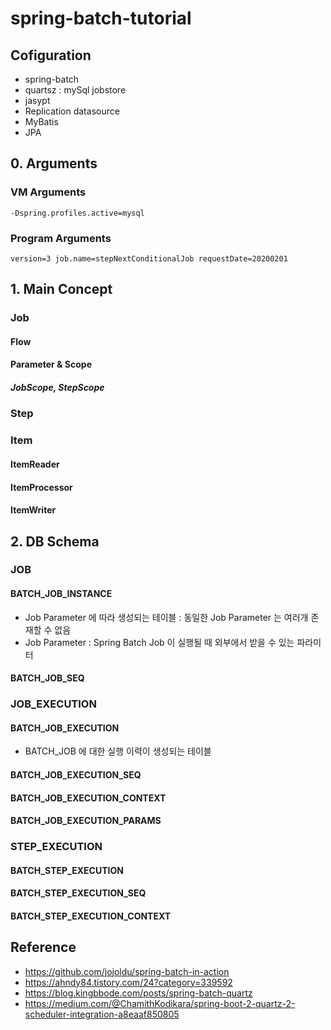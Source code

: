 # spring-batch-tutorial

## Cofiguration
- spring-batch
- quartsz : mySql jobstore
- jasypt
- Replication datasource
- MyBatis
- JPA

## 0. Arguments
### VM Arguments
```
-Dspring.profiles.active=mysql
```

### Program Arguments
```
version=3 job.name=stepNextConditionalJob requestDate=20200201
```

## 1. Main Concept

### Job
#### Flow
#### Parameter & Scope
##### JobScope, StepScope

### Step
### Item
#### ItemReader
#### ItemProcessor
#### ItemWriter

## 2. DB Schema

### JOB
#### BATCH_JOB_INSTANCE
- Job Parameter 에 따라 생성되는 테이블 : 동일한 Job Parameter 는 여러개 존재할 수 없음 
- Job Parameter : Spring Batch Job 이 실행될 때 외부에서 받을 수 있는 파라미터

#### BATCH_JOB_SEQ


### JOB_EXECUTION
#### BATCH_JOB_EXECUTION
- BATCH_JOB 에 대한 실행 이력이 생성되는 테이블
#### BATCH_JOB_EXECUTION_SEQ
#### BATCH_JOB_EXECUTION_CONTEXT
#### BATCH_JOB_EXECUTION_PARAMS

### STEP_EXECUTION
#### BATCH_STEP_EXECUTION
#### BATCH_STEP_EXECUTION_SEQ
#### BATCH_STEP_EXECUTION_CONTEXT

## Reference
- https://github.com/jojoldu/spring-batch-in-action
- https://ahndy84.tistory.com/24?category=339592
- https://blog.kingbbode.com/posts/spring-batch-quartz
- https://medium.com/@ChamithKodikara/spring-boot-2-quartz-2-scheduler-integration-a8eaaf850805